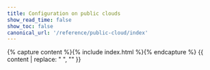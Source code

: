 ```yaml
---
title: Configuration on public clouds
show_read_time: false
show_toc: false
canonical_url: '/reference/public-cloud/index'
---
```


{% capture content %}{% include index.html %}{% endcapture %}
{{ content | replace: "    ", "" }}

